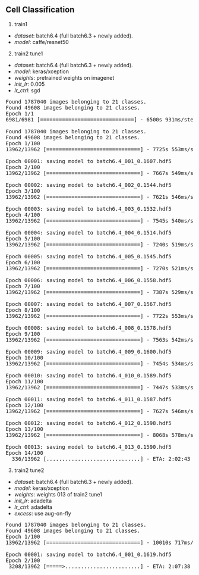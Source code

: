 ## Cell Classification

1. train1
 - _dataset_: batch6.4 (full batch6.3 + newly added).
 - _model_: caffe/resnet50


2. train2 tune1
 - _dataset_: batch6.4 (full batch6.3 + newly added).
 - _model_: keras/xception
 - _weights_: pretrained weights on imagenet
 - _init_lr_: 0.005
 - _lr_ctrl_: sgd
 
<pre>
Found 1787040 images belonging to 21 classes.
Found 49608 images belonging to 21 classes.
Epoch 1/1
6981/6981 [==============================] - 6500s 931ms/step - loss: 1.4242 - acc: 0.5717 - val_loss: 3.0761 - val_acc: 0.2191

Found 1787040 images belonging to 21 classes.
Found 49608 images belonging to 21 classes.
Epoch 1/100
13962/13962 [==============================] - 7725s 553ms/step - loss: 0.2188 - acc: 0.9227 - val_loss: 0.1607 - val_acc: 0.9423

Epoch 00001: saving model to batch6.4_001_0.1607.hdf5
Epoch 2/100
13962/13962 [==============================] - 7667s 549ms/step - loss: 0.1240 - acc: 0.9556 - val_loss: 0.1544 - val_acc: 0.9463

Epoch 00002: saving model to batch6.4_002_0.1544.hdf5
Epoch 3/100
13962/13962 [==============================] - 7621s 546ms/step - loss: 0.1048 - acc: 0.9625 - val_loss: 0.1532 - val_acc: 0.9485

Epoch 00003: saving model to batch6.4_003_0.1532.hdf5
Epoch 4/100
13962/13962 [==============================] - 7545s 540ms/step - loss: 0.0910 - acc: 0.9674 - val_loss: 0.1514 - val_acc: 0.9495

Epoch 00004: saving model to batch6.4_004_0.1514.hdf5
Epoch 5/100
13962/13962 [==============================] - 7240s 519ms/step - loss: 0.0814 - acc: 0.9708 - val_loss: 0.1545 - val_acc: 0.9505

Epoch 00005: saving model to batch6.4_005_0.1545.hdf5
Epoch 6/100
13962/13962 [==============================] - 7270s 521ms/step - loss: 0.0743 - acc: 0.9734 - val_loss: 0.1558 - val_acc: 0.9506

Epoch 00006: saving model to batch6.4_006_0.1558.hdf5
Epoch 7/100
13962/13962 [==============================] - 7387s 529ms/step - loss: 0.0685 - acc: 0.9755 - val_loss: 0.1567 - val_acc: 0.9516

Epoch 00007: saving model to batch6.4_007_0.1567.hdf5
Epoch 8/100
13962/13962 [==============================] - 7722s 553ms/step - loss: 0.0634 - acc: 0.9775 - val_loss: 0.1578 - val_acc: 0.9517

Epoch 00008: saving model to batch6.4_008_0.1578.hdf5
Epoch 9/100
13962/13962 [==============================] - 7563s 542ms/step - loss: 0.0625 - acc: 0.9778 - val_loss: 0.1600 - val_acc: 0.9514

Epoch 00009: saving model to batch6.4_009_0.1600.hdf5
Epoch 10/100
13962/13962 [==============================] - 7454s 534ms/step - loss: 0.0622 - acc: 0.9777 - val_loss: 0.1589 - val_acc: 0.9517

Epoch 00010: saving model to batch6.4_010_0.1589.hdf5
Epoch 11/100
13962/13962 [==============================] - 7447s 533ms/step - loss: 0.0618 - acc: 0.9780 - val_loss: 0.1587 - val_acc: 0.9514

Epoch 00011: saving model to batch6.4_011_0.1587.hdf5
Epoch 12/100
13962/13962 [==============================] - 7627s 546ms/step - loss: 0.0616 - acc: 0.9781 - val_loss: 0.1598 - val_acc: 0.9514

Epoch 00012: saving model to batch6.4_012_0.1598.hdf5
Epoch 13/100
13962/13962 [==============================] - 8068s 578ms/step - loss: 0.0617 - acc: 0.9780 - val_loss: 0.1590 - val_acc: 0.9516

Epoch 00013: saving model to batch6.4_013_0.1590.hdf5
Epoch 14/100
  336/13962 [..............................] - ETA: 2:02:43 - loss: 0.0574 - acc: 0.9793
</pre>


3. train2 tune2
 - _dataset_: batch6.4 (full batch6.3 + newly added).
 - _model_: keras/xception
 - _weights_: weights 013 of train2 tune1
 - _init_lr_: adadelta
 - _lr_ctrl_: adadelta
 - _excess_: use aug-on-fly
 
<pre>
Found 1787040 images belonging to 21 classes.
Found 49608 images belonging to 21 classes.
Epoch 1/100
13962/13962 [==============================] - 10010s 717ms/step - loss: 0.1772 - acc: 0.9378 - val_loss: 0.1619 - val_acc: 0.9474

Epoch 00001: saving model to batch6.4_001_0.1619.hdf5
Epoch 2/100
 3208/13962 [=====>........................] - ETA: 2:07:38 - loss: 0.1165 - acc: 0.9580
 

</pre>